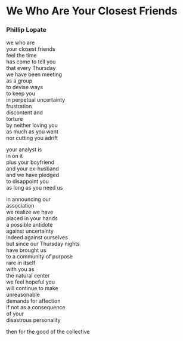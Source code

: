 # We Who Are Your Closest Friends  
  
### Phillip Lopate  
  
we who are  
your closest friends  
feel the time  
has come to tell you  
that every Thursday  
we have been meeting  
as a group  
to devise ways  
to keep you  
in perpetual uncertainty  
frustration  
discontent and  
torture  
by neither loving you  
as much as you want  
nor cutting you adrift  
  
your analyst is  
in on it  
plus your boyfriend  
and your ex-husband  
and we have pledged  
to disappoint you  
as long as you need us  
  
in announcing our  
association  
we realize we have  
placed in your hands  
a possible antidote  
against uncertainty  
indeed against ourselves  
but since our Thursday nights  
have brought us  
to a community of purpose  
rare in itself  
with you as  
the natural center  
we feel hopeful you  
will continue to make  
unreasonable  
demands for affection  
if not as a consequence  
of your  
disastrous personality  
  
then for the good of the collective  
  
